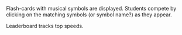 
Flash-cards with musical symbols are displayed. Students compete by clicking on the matching symbols (or symbol name?) as they appear.

Leaderboard tracks top speeds.
